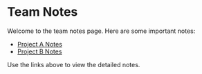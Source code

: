 # Team Notes

Welcome to the team notes page. Here are some important notes:

- [Project A Notes](notes/markdown-sample.md)
- [Project B Notes](notes/common-brand.md)

Use the links above to view the detailed notes.
